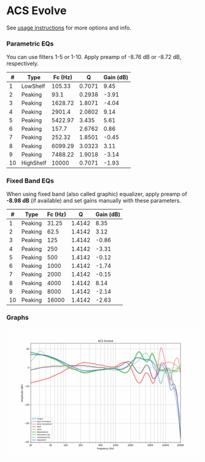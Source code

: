 # ACS Evolve
See [usage instructions](https://github.com/jaakkopasanen/AutoEq#usage) for more options and info.

### Parametric EQs
You can use filters 1-5 or 1-10. Apply preamp of -8.76 dB or -8.72 dB, respectively.

|   # | Type      |   Fc (Hz) |      Q |   Gain (dB) |
|-----|-----------|-----------|--------|-------------|
|   1 | LowShelf  |    105.33 | 0.7071 |        9.45 |
|   2 | Peaking   |     93.1  | 0.2938 |       -3.91 |
|   3 | Peaking   |   1628.72 | 1.8071 |       -4.04 |
|   4 | Peaking   |   2901.4  | 2.0802 |        9.14 |
|   5 | Peaking   |   5422.97 | 3.435  |        5.61 |
|   6 | Peaking   |    157.7  | 2.6762 |        0.86 |
|   7 | Peaking   |    252.32 | 1.8501 |       -0.45 |
|   8 | Peaking   |   6099.29 | 3.0323 |        3.11 |
|   9 | Peaking   |   7488.22 | 1.9018 |       -3.14 |
|  10 | HighShelf |  10000    | 0.7071 |       -1.93 |

### Fixed Band EQs
When using fixed band (also called graphic) equalizer, apply preamp of **-8.98 dB** (if available) and set gains manually with these parameters.

|   # | Type    |   Fc (Hz) |      Q |   Gain (dB) |
|-----|---------|-----------|--------|-------------|
|   1 | Peaking |     31.25 | 1.4142 |        8.35 |
|   2 | Peaking |     62.5  | 1.4142 |        3.12 |
|   3 | Peaking |    125    | 1.4142 |       -0.86 |
|   4 | Peaking |    250    | 1.4142 |       -3.31 |
|   5 | Peaking |    500    | 1.4142 |       -0.12 |
|   6 | Peaking |   1000    | 1.4142 |       -1.74 |
|   7 | Peaking |   2000    | 1.4142 |       -0.15 |
|   8 | Peaking |   4000    | 1.4142 |        8.14 |
|   9 | Peaking |   8000    | 1.4142 |       -2.14 |
|  10 | Peaking |  16000    | 1.4142 |       -2.63 |

### Graphs
![](./ACS%20Evolve.png)
